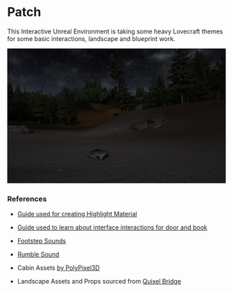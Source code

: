 # Patch
 This Interactive Unreal Environment is taking some heavy Lovecraft themes for some basic interactions, landscape and blueprint work.

 ![](header_image.jpg)

### References

- [Guide used for creating Highlight Material](https://www.youtube.com/watch?v=rGqlReFObYQ)
- [Guide used to learn about interface interactions for door and book](https://www.youtube.com/watch?v=u4TBbtq9uwk&t=390s)

- [Footstep Sounds](https://pixabay.com/sound-effects/footsteps-on-gravel-61337/)
- [Rumble Sound](https://pixabay.com/sound-effects/low-rumble-167812/)
- Cabin Assets [by PolyPixel3D](http://www.polypixel3d.com/services/)
- Landscape Assets and Props sourced from [Quixel Bridge](https://quixel.com/bridge)
